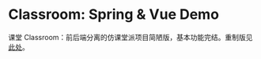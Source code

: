 # Classroom: Spring & Vue Demo

课堂 Classroom：前后端分离的仿课堂派项目简陋版，基本功能完结。重制版见 [此处](https://github.com/SeagullOddy/demo-spring-vue-clsrmphi)。
